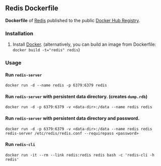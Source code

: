 ## Redis Dockerfile


 **Dockerfile** of [Redis](http://redis.io/)  published to the public [Docker Hub Registry](https://registry.hub.docker.com/).


 
### Installation

1. Install [Docker](https://www.docker.com/).
    (alternatively, you can build an image from Dockerfile: `docker build -t="redis" redis`)


### Usage

#### Run `redis-server`

    docker run -d --name redis -p 6379:6379 redis

#### Run `redis-server` with persistent data directory. (creates `dump.rdb`)

    docker run -d -p 6379:6379 -v <data-dir>:/data --name redis redis

#### Run `redis-server` with persistent data directory and password.

    docker run -d -p 6379:6379 -v <data-dir>:/data --name redis redis redis-server /etc/redis/redis.conf --requirepass <password>

#### Run `redis-cli`

    docker run -it --rm --link redis:redis redis bash -c 'redis-cli -h redis'
